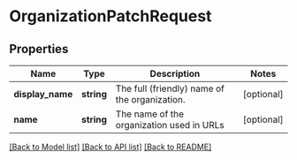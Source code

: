 # OrganizationPatchRequest

## Properties
Name | Type | Description | Notes
------------ | ------------- | ------------- | -------------
**display_name** | **string** | The full (friendly) name of the organization. | [optional] 
**name** | **string** | The name of the organization used in URLs | [optional] 

[[Back to Model list]](../README.md#documentation-for-models) [[Back to API list]](../README.md#documentation-for-api-endpoints) [[Back to README]](../README.md)

